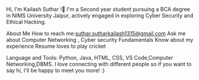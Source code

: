 Hi, I'm Kailash Suthar !💙
I'm a Second year student pursuing a BCA  degree in NIMS University Jaipur, actively engaged in exploring Cyber Security and Ethical Hacking.

About Me
How to reach me:suthar.sutharkailash1315@gmail.com
Ask me about Computer Networking , Cyber security Fundamentals
Know about my experience Resume
loves to play cricket

Language and Tools:
Python, Java, HTML, CSS, VS Code,Computer Networking,DBMS.
I love connecting with different people so if you want to say hi, I'll be happy to meet you more! :)



<!---
KailashSuthar1315/KailashSuthar1315 is a ✨ special ✨ repository because its `README.md` (this file) appears on your GitHub profile.
You can click the Preview link to take a look at your changes.
--->
